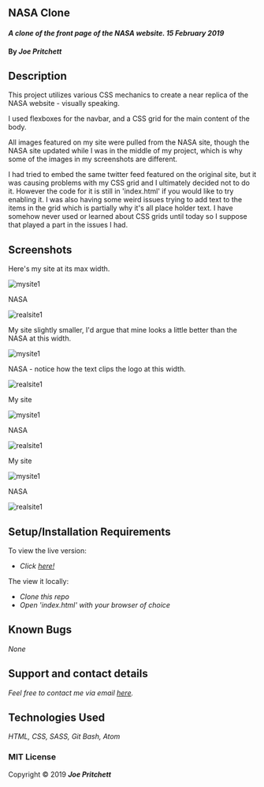 ## NASA Clone
#### _A clone of the front page of the NASA website. 15 February 2019_

#### By _Joe Pritchett_

## Description

This project utilizes various CSS mechanics to create a near replica of the NASA website - visually speaking.

I used flexboxes for the navbar, and a CSS grid for the main content of the body.

All images featured on my site were pulled from the NASA site, though the NASA site updated while I was in the middle of my project, which is why some of the images in my screenshots are different.

I had tried to embed the same twitter feed featured on the original site, but it was causing problems with my CSS grid and I ultimately decided not to do it. However the code for it is still in 'index.html' if you would like to try enabling it. I was also having some weird issues trying to add text to the items in the grid which is partially why it's all place holder text. I have somehow never used or learned about CSS grids until today so I suppose that played a part in the issues I had.

## Screenshots
Here's my site at its max width.

![mysite1](https://raw.githubusercontent.com/joepritch/nasaclone/master/img/mysite.png)

NASA

![realsite1](https://raw.githubusercontent.com/joepritch/nasaclone/master/img/realsite.png)

My site slightly smaller, I'd argue that mine looks a little better than the NASA at this width.

![mysite1](https://raw.githubusercontent.com/joepritch/nasaclone/master/img/mysite2.png)

NASA - notice how the text clips the logo at this width.

![realsite1](https://raw.githubusercontent.com/joepritch/nasaclone/master/img/realsite2.png)

My site

![mysite1](https://raw.githubusercontent.com/joepritch/nasaclone/master/img/mysite3.png)

NASA

![realsite1](https://raw.githubusercontent.com/joepritch/nasaclone/master/img/realsite3.png)

My site

![mysite1](https://raw.githubusercontent.com/joepritch/nasaclone/master/img/mysite4.png)

NASA

![realsite1](https://raw.githubusercontent.com/joepritch/nasaclone/master/img/realsite4.png)


## Setup/Installation Requirements
To view the live version:
* _Click [here!](https://joepritch.github.io/nasaclone/)_

The view it locally:
* _Clone this repo_
* _Open 'index.html' with your browser of choice_

## Known Bugs

_None_

## Support and contact details

_Feel free to contact me via email [here](mailto:joempritchett@gmail.com)._


## Technologies Used

_HTML, CSS, SASS, Git Bash, Atom_

### MIT License

Copyright © 2019 **_Joe Pritchett_**
